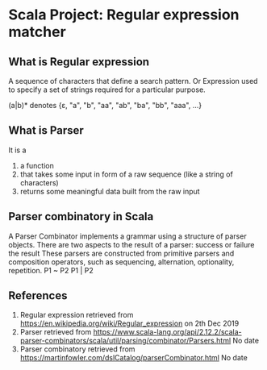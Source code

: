 # Scala Project: Regular expression matcher

## What is Regular expression 
A sequence of characters that define a search pattern.
Or
Expression used to specify a set of strings required for a particular purpose.

(a|b)* denotes 
{ε, "a", "b", "aa", "ab", "ba", "bb", "aaa", ...} 

## What is Parser
It is a
1. a function
2. that takes some input in form of a raw sequence (like a string of characters)
3. returns some meaningful data built from the raw input

## Parser combinatory in Scala
A Parser Combinator implements a grammar using a structure of parser objects. There are two aspects to the result of a parser:
success or failure
the result
These parsers are constructed from primitive parsers and composition operators, such as sequencing, alternation, optionality, repetition.
P1 ~ P2
P1 | P2

## References

1. Regular expression retrieved from  https://en.wikipedia.org/wiki/Regular_expression on 2th Dec 2019
2. Parser retrieved from 
   https://www.scala-lang.org/api/2.12.2/scala-parser-combinators/scala/util/parsing/combinator/Parsers.html No date
3. Parser combinatory retrieved from 
   https://martinfowler.com/dslCatalog/parserCombinator.html No date



